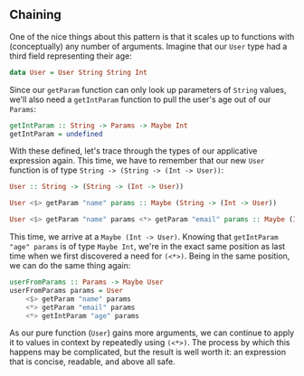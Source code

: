## Chaining

One of the nice things about this pattern is that it scales up to functions with
(conceptually) any number of arguments. Imagine that our `User` type had a third
field representing their age:

```haskell
data User = User String String Int
```

Since our `getParam` function can only look up parameters of `String` values,
we'll also need a `getIntParam` function to pull the user's age out of our
`Params`:

```haskell
getIntParam :: String -> Params -> Maybe Int
getIntParam = undefined
```

With these defined, let's trace through the types of our applicative expression
again. This time, we have to remember that our new `User` function is of type
`String -> (String -> (Int -> User))`:

```haskell
User :: String -> (String -> (Int -> User))

User <$> getParam "name" params :: Maybe (String -> (Int -> User))

User <$> getParam "name" params <*> getParam "email" params :: Maybe (Int -> User)
```

This time, we arrive at a `Maybe (Int -> User)`. Knowing that `getIntParam "age"
params` is of type `Maybe Int`, we're in the exact same position as last time
when we first discovered a need for `(<*>)`. Being in the same position, we can
do the same thing again:

```haskell
userFromParams :: Params -> Maybe User
userFromParams params = User
    <$> getParam "name" params
    <*> getParam "email" params
    <*> getIntParam "age" params
```

As our pure function (`User`) gains more arguments, we can continue to apply it
to values in context by repeatedly using `(<*>)`. The process by which this
happens may be complicated, but the result is well worth it: an expression that
is concise, readable, and above all safe.
